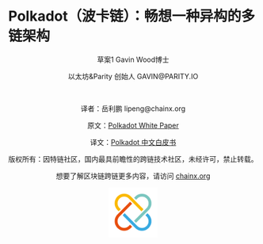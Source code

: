 # Polkadot（波卡链）：畅想一种异构的多链架构

<p align="center">草案1 Gavin Wood博士</p>

<p align="center">以太坊&Parity 创始人 GAVIN@PARITY.IO</p>

<br/>

<p align="center">译者：岳利鹏 lipeng@chainx.org</p>

<p align="center">原文：<a href="https://github.com/polkadot-io/polkadotpaper/raw/master/PolkaDotPaper.pdf">Polkadot White Paper</a></p>

<p align="center">译文：<a href="http://chainx.org/paper/index/index.html">Polkadot 中文白皮书</a></p>

<p align="center">版权所有：因特链社区，国内最具前瞻性的跨链技术社区，未经许可，禁止转载。</p>

<p align="center">想要了解区块链跨链更多内容，请访问 <a href="http://chainx.org/">chainx.org</a></p>

<p align="center"><a href="http://chainx.org/"><img src="/src/img/logo.png" style="width:20%;" alt="chainx"/></a></p>

